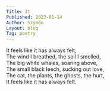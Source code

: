 ```yaml
---
Title: It
Published: 2023-01-14
Author: Szymon  
Layout: blog  
Tag: poetry  
---
```


It feels like it has always felt,  
The wind I breathed, the soil I smelled,  
The big white whales, soaring above,  
The small black leech, sucking out love,  
The cat, the plants, the ghosts, the hurt,  
It feels like it has always felt.
